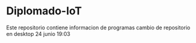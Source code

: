 # Diplomado-IoT
Este repositorio contiene informacion de programas
cambio de repositorio en desktop 24 junio 19:03
